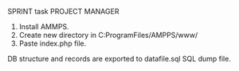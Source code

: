 SPRINT task PROJECT MANAGER

1. Install AMMPS.
2. Create new directory in C:ProgramFiles/AMPPS/www/
3. Paste index.php file.

DB structure and records are exported to datafile.sql SQL dump file.
